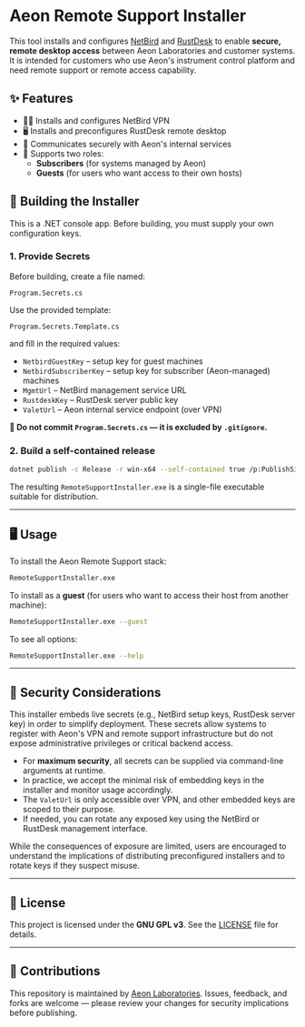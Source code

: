 # Aeon Remote Support Installer

This tool installs and configures [NetBird](https://netbird.io) and [RustDesk](https://rustdesk.com) to enable **secure, remote desktop access** between Aeon Laboratories and customer systems. It is intended for customers who use Aeon's instrument control platform and need remote support or remote access capability.

## ✨ Features

- 👨‍💻 Installs and configures NetBird VPN
- 🖥 Installs and preconfigures RustDesk remote desktop
- 🔐 Communicates securely with Aeon's internal services
- 🧹 Supports two roles:
  - **Subscribers** (for systems managed by Aeon)
  - **Guests** (for users who want access to their own hosts)

## 🔧 Building the Installer

This is a .NET console app. Before building, you must supply your own configuration keys.

### 1. Provide Secrets

Before building, create a file named:

```
Program.Secrets.cs
```

Use the provided template:

```
Program.Secrets.Template.cs
```

and fill in the required values:

- `NetbirdGuestKey` – setup key for guest machines
- `NetbirdSubscriberKey` – setup key for subscriber (Aeon-managed) machines
- `MgmtUrl` – NetBird management service URL
- `RustdeskKey` – RustDesk server public key
- `ValetUrl` – Aeon internal service endpoint (over VPN)

**🚫 Do not commit `Program.Secrets.cs` — it is excluded by `.gitignore`.**

### 2. Build a self-contained release

```bash
dotnet publish -c Release -r win-x64 --self-contained true /p:PublishSingleFile=true
```

The resulting `RemoteSupportInstaller.exe` is a single-file executable suitable for distribution.

---

## 🖥 Usage

To install the Aeon Remote Support stack:

```bash
RemoteSupportInstaller.exe
```

To install as a **guest** (for users who want to access their host from another machine):

```bash
RemoteSupportInstaller.exe --guest
```

To see all options:

```bash
RemoteSupportInstaller.exe --help
```

---

## 🔐 Security Considerations

This installer embeds live secrets (e.g., NetBird setup keys, RustDesk server key) in order to simplify deployment. These secrets allow systems to register with Aeon's VPN and remote support infrastructure but do not expose administrative privileges or critical backend access.

- For **maximum security**, all secrets can be supplied via command-line arguments at runtime.
- In practice, we accept the minimal risk of embedding keys in the installer and monitor usage accordingly.
- The `ValetUrl` is only accessible over VPN, and other embedded keys are scoped to their purpose.
- If needed, you can rotate any exposed key using the NetBird or RustDesk management interface.

While the consequences of exposure are limited, users are encouraged to understand the implications of distributing preconfigured installers and to rotate keys if they suspect misuse.

---

## 📜 License

This project is licensed under the **GNU GPL v3**. See the [LICENSE](LICENSE) file for details.

---

## 🤝 Contributions

This repository is maintained by [Aeon Laboratories](https://www.aeonlaboratories.com/). Issues, feedback, and forks are welcome — please review your changes for security implications before publishing.

